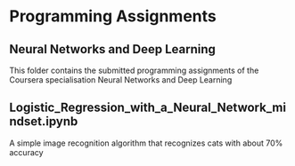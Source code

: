 # Programming Assignments
## Neural Networks and Deep Learning

This folder contains the submitted programming assignments of the Coursera specialisation Neural Networks and Deep Learning

## Logistic_Regression_with_a_Neural_Network_mindset.ipynb

A simple image recognition algorithm that recognizes cats with about 70% accuracy
